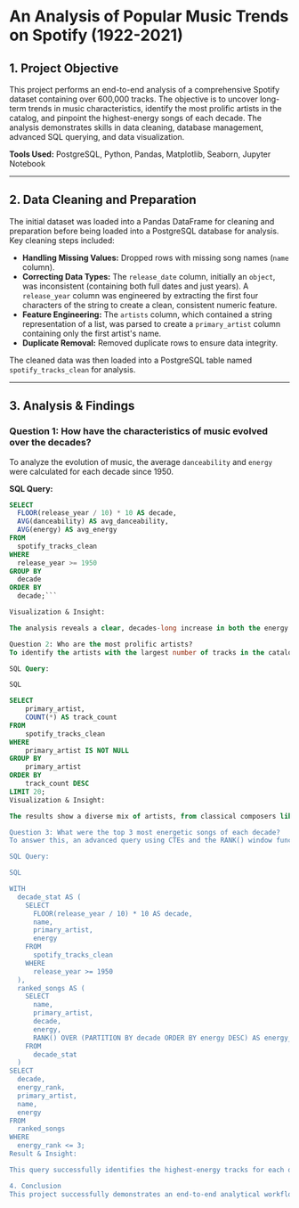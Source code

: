 # An Analysis of Popular Music Trends on Spotify (1922-2021)

## 1. Project Objective
This project performs an end-to-end analysis of a comprehensive Spotify dataset containing over 600,000 tracks. The objective is to uncover long-term trends in music characteristics, identify the most prolific artists in the catalog, and pinpoint the highest-energy songs of each decade. The analysis demonstrates skills in data cleaning, database management, advanced SQL querying, and data visualization.

**Tools Used:** PostgreSQL, Python, Pandas, Matplotlib, Seaborn, Jupyter Notebook

---

## 2. Data Cleaning and Preparation
The initial dataset was loaded into a Pandas DataFrame for cleaning and preparation before being loaded into a PostgreSQL database for analysis. Key cleaning steps included:

* **Handling Missing Values:** Dropped rows with missing song names (`name` column).
* **Correcting Data Types:** The `release_date` column, initially an `object`, was inconsistent (containing both full dates and just years). A `release_year` column was engineered by extracting the first four characters of the string to create a clean, consistent numeric feature.
* **Feature Engineering:** The `artists` column, which contained a string representation of a list, was parsed to create a `primary_artist` column containing only the first artist's name.
* **Duplicate Removal:** Removed duplicate rows to ensure data integrity.

The cleaned data was then loaded into a PostgreSQL table named `spotify_tracks_clean` for analysis.

---

## 3. Analysis & Findings

### Question 1: How have the characteristics of music evolved over the decades?
To analyze the evolution of music, the average `danceability` and `energy` were calculated for each decade since 1950.

**SQL Query:**
```sql
SELECT
  FLOOR(release_year / 10) * 10 AS decade,
  AVG(danceability) AS avg_danceability,
  AVG(energy) AS avg_energy
FROM
  spotify_tracks_clean
WHERE
  release_year >= 1950
GROUP BY
  decade
ORDER BY
  decade;```

Visualization & Insight:

The analysis reveals a clear, decades-long increase in both the energy and danceability of popular music, peaking in the 2000s. The 2020s show the first slight decline in average energy, suggesting a potential shift in musical trends, possibly influenced by the rise of lower-energy, mood-based genres on streaming platforms.

Question 2: Who are the most prolific artists?
To identify the artists with the largest number of tracks in the catalog, a query was run to count the tracks for each artist.

SQL Query:

SQL

SELECT
    primary_artist,
    COUNT(*) AS track_count
FROM
    spotify_tracks_clean
WHERE
    primary_artist IS NOT NULL
GROUP BY
    primary_artist
ORDER BY
    track_count DESC
LIMIT 20;
Visualization & Insight:

The results show a diverse mix of artists, from classical composers like Bach and Mozart to legendary singers like Frank Sinatra. This highlights the comprehensive nature of the Spotify catalog and the longevity of certain artists' work.

Question 3: What were the top 3 most energetic songs of each decade?
To answer this, an advanced query using CTEs and the RANK() window function was required to rank songs within each decade based on their energy level.

SQL Query:

SQL

WITH
  decade_stat AS (
    SELECT
      FLOOR(release_year / 10) * 10 AS decade,
      name,
      primary_artist,
      energy
    FROM
      spotify_tracks_clean
    WHERE
      release_year >= 1950
  ),
  ranked_songs AS (
    SELECT
      name,
      primary_artist,
      decade,
      energy,
      RANK() OVER (PARTITION BY decade ORDER BY energy DESC) AS energy_rank
    FROM
      decade_stat
  )
SELECT
  decade,
  energy_rank,
  primary_artist,
  name,
  energy
FROM
  ranked_songs
WHERE
  energy_rank <= 3;
Result & Insight:

This query successfully identifies the highest-energy tracks for each decade. The results show a fascinating mix of genres, from early Rock & Roll and Punk in the mid-20th century to intense Metal and Electronic subgenres in more recent decades. This demonstrates how the peak energy of music has been expressed differently across various eras.

4. Conclusion
This project successfully demonstrates an end-to-end analytical workflow. By cleaning raw data, loading it into a relational database, and using a combination of SQL and Python, meaningful insights were extracted about the evolution of popular music. The findings confirm long-term trends and reveal specific, high-impact tracks and artists, showcasing a comprehensive approach to data analysis.
